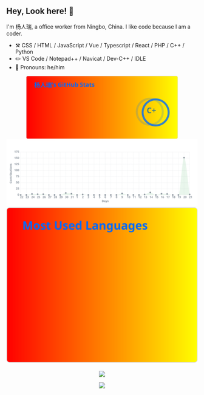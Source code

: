 
## Hey, Look here! :wave: 

I'm 杨人瑞, a office worker from Ningbo, China. I like code because I am a coder.

-   :hammer_and_pick: CSS / HTML / JavaScript / Vue / Typescript / React / PHP / C++ / Python
-   :pencil2: VS Code / Notepad++ / Navicat / Dev-C++ / IDLE
-   :man: Pronouns: he/him

<p align="center">
<!-- https://github.com/anuraghazra/github-readme-stats -->
<img align="center" width="400" src="https://raw.githubusercontent.com/YANGRENRUIYRR/profile-readme-stats-card/refs/heads/master/github-readme-stats_YANGRENRUIYRR.svg" />

<!-- https://github.com/Ashutosh00710/github-readme-activity-graph -->
<img width="800" src="https://raw.githubusercontent.com/YANGRENRUIYRR/profile-readme-stats-card/refs/heads/master/graph_YANGRENRUIYRR.svg">
<br/>
  
<!-- https://github.com/anuraghazra/github-readme-stats -->
<img align="center" src="https://raw.githubusercontent.com/YANGRENRUIYRR/profile-readme-stats-card/refs/heads/master/top-langs_YANGRENRUIYRR.svg" />
<br/>
  <br/>
<!-- https://github.com/tandpfun/skill-icons -->
<img align="center" src="https://skillicons.dev/icons?i=c,cpp,py,html,md,ts,js,css&theme=light" />
</p>
 
<!-- https://github.com/badges/shields -->
<p align="center">
<a href="https://github.com/yangrenruiyrr"><img src="https://img.shields.io/badge/GitHub-YANGRENRUIYRR-blue?logo=github" /></a>
</p>
